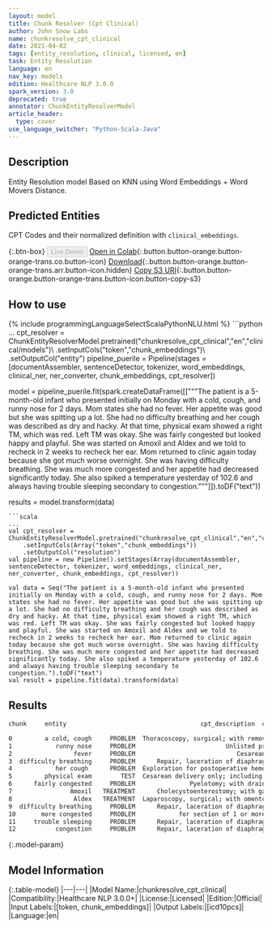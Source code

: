 ```yaml
---
layout: model
title: Chunk Resolver (Cpt Clinical)
author: John Snow Labs
name: chunkresolve_cpt_clinical
date: 2021-04-02
tags: [entity_resolution, clinical, licensed, en]
task: Entity Resolution
language: en
nav_key: models
edition: Healthcare NLP 3.0.0
spark_version: 3.0
deprecated: true
annotator: ChunkEntityResolverModel
article_header:
  type: cover
use_language_switcher: "Python-Scala-Java"
---
```


## Description

Entity Resolution model Based on KNN using Word Embeddings + Word Movers Distance.

## Predicted Entities

CPT Codes and their normalized definition with `clinical_embeddings`.

{:.btn-box}
<button class="button button-orange" disabled>Live Demo</button>
[Open in Colab](https://colab.research.google.com/github/JohnSnowLabs/spark-nlp-workshop/blob/master/tutorials/Certification_Trainings/Healthcare/3.Clinical_Entity_Resolvers.ipynb){:.button.button-orange.button-orange-trans.co.button-icon}
[Download](https://s3.amazonaws.com/auxdata.johnsnowlabs.com/clinical/models/chunkresolve_cpt_clinical_en_3.0.0_3.0_1617355184583.zip){:.button.button-orange.button-orange-trans.arr.button-icon.hidden}
[Copy S3 URI](s3://auxdata.johnsnowlabs.com/clinical/models/chunkresolve_cpt_clinical_en_3.0.0_3.0_1617355184583.zip){:.button.button-orange.button-orange-trans.button-icon.button-copy-s3}

## How to use



<div class="tabs-box" markdown="1">
{% include programmingLanguageSelectScalaPythonNLU.html %}
```python
...
cpt_resolver = ChunkEntityResolverModel.pretrained("chunkresolve_cpt_clinical","en","clinical/models")\
	.setInputCols("token","chunk_embeddings")\
	.setOutputCol("entity")
pipeline_puerile = Pipeline(stages = [documentAssembler, sentenceDetector, tokenizer, word_embeddings, clinical_ner, ner_converter, chunk_embeddings, cpt_resolver])

model = pipeline_puerile.fit(spark.createDataFrame([["""The patient is a 5-month-old infant who presented initially on Monday with a cold, cough, and runny nose for 2 days. Mom states she had no fever. Her appetite was good but she was spitting up a lot. She had no difficulty breathing and her cough was described as dry and hacky. At that time, physical exam showed a right TM, which was red. Left TM was okay. She was fairly congested but looked happy and playful. She was started on Amoxil and Aldex and we told to recheck in 2 weeks to recheck her ear. Mom returned to clinic again today because she got much worse overnight. She was having difficulty breathing. She was much more congested and her appetite had decreased significantly today. She also spiked a temperature yesterday of 102.6 and always having trouble sleeping secondary to congestion."""]]).toDF("text"))

results = model.transform(data)
```
```scala
...
val cpt_resolver = ChunkEntityResolverModel.pretrained("chunkresolve_cpt_clinical","en","clinical/models")
	.setInputCols(Array("token","chunk_embeddings"))
	.setOutputCol("resolution")
val pipeline = new Pipeline().setStages(Array(documentAssembler, sentenceDetector, tokenizer, word_embeddings, clinical_ner, ner_converter, chunk_embeddings, cpt_resolver))

val data = Seq("The patient is a 5-month-old infant who presented initially on Monday with a cold, cough, and runny nose for 2 days. Mom states she had no fever. Her appetite was good but she was spitting up a lot. She had no difficulty breathing and her cough was described as dry and hacky. At that time, physical exam showed a right TM, which was red. Left TM was okay. She was fairly congested but looked happy and playful. She was started on Amoxil and Aldex and we told to recheck in 2 weeks to recheck her ear. Mom returned to clinic again today because she got much worse overnight. She was having difficulty breathing. She was much more congested and her appetite had decreased significantly today. She also spiked a temperature yesterday of 102.6 and always having trouble sleeping secondary to congestion.").toDF("text")
val result = pipeline.fit(data).transform(data)
```
</div>

## Results

```bash
chunk     entity                                     cpt_description  cpt_code

0         a cold, cough     PROBLEM  Thoracoscopy, surgical; with removal of a sing...  32669
1            runny nose     PROBLEM                         Unlisted procedure, larynx  31599
2                 fever     PROBLEM                            Cesarean delivery only;  59514
3  difficulty breathing     PROBLEM      Repair, laceration of diaphragm, any approach  39501
4            her cough      PROBLEM  Exploration for postoperative hemorrhage, thro...  35840
5         physical exam        TEST  Cesarean delivery only; including postpartum care  59515
6      fairly congested     PROBLEM               Pyelotomy; with drainage, pyelostomy  50125
7                Amoxil   TREATMENT      Cholecystoenterostomy; with gastroenterostomy  47721
8                 Aldex   TREATMENT  Laparoscopy, surgical; with omentopexy (omenta...  49326
9  difficulty breathing     PROBLEM      Repair, laceration of diaphragm, any approach  39501
10       more congested     PROBLEM            for section of 1 or more cranial nerves  61460
11     trouble sleeping     PROBLEM      Repair, laceration of diaphragm, any approach  39501
12           congestion     PROBLEM      Repair, laceration of diaphragm, any approach  39501
```

{:.model-param}
## Model Information

{:.table-model}
|---|---|
|Model Name:|chunkresolve_cpt_clinical|
|Compatibility:|Healthcare NLP 3.0.0+|
|License:|Licensed|
|Edition:|Official|
|Input Labels:|[token, chunk_embeddings]|
|Output Labels:|[icd10pcs]|
|Language:|en|

